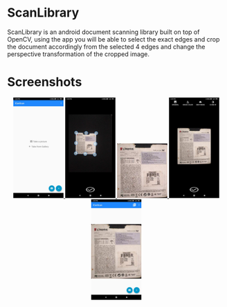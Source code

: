 # ScanLibrary
ScanLibrary is an android document scanning library built on top of OpenCV, using the app you will be able to select the exact edges and crop the document accordingly from the selected 4 edges and change the perspective transformation of the cropped image.

# Screenshots

<div align="center">

<a href="https://github.com/dhavalmaniyar/ICANSCAN/blob/main/ScanDemoExample/Icanscan1.jpeg" />
<img width="23%" src="https://github.com/dhavalmaniyar/ICANSCAN/blob/main/ScanDemoExample/Icanscan1.jpeg" alt="Scan Input" title="Scan Input"></img>

<a href="https://github.com/dhavalmaniyar/ICANSCAN/blob/main/ScanDemoExample/icanscan2.jpeg" />
<img width="23%" src="https://github.com/dhavalmaniyar/ICANSCAN/blob/main/ScanDemoExample/icanscan2.jpeg" alt="Scan Points" title="Scan Points"></img>

<a href="https://github.com/dhavalmaniyar/ICANSCAN/blob/main/ScanDemoExample/icanscan3.jpeg" />
<img width="23%" src="https://github.com/dhavalmaniyar/ICANSCAN/blob/main/ScanDemoExample/icanscan3.jpeg" alt="After Scan" title="After Scan"></img>

<a href="https://github.com/dhavalmaniyar/ICANSCAN/blob/main/ScanDemoExample/icanscan4.jpeg" />
<img width="23%" src="https://github.com/dhavalmaniyar/ICANSCAN/blob/main/ScanDemoExample/icanscan4.jpeg" alt="Scanned Result" title="Scanned Result"></img>

<a href="https://github.com/dhavalmaniyar/ICANSCAN/blob/main/ScanDemoExample/icanscan5.jpeg" />
<img width="23%" src="https://github.com/dhavalmaniyar/ICANSCAN/blob/main/ScanDemoExample/icanscan5.jpeg" alt="Scanned Result" title="Scanned Result"></img>
</div>
<!-- 
# Videos

<div align="center" >
<a href="http://www.youtube.com/watch?feature=player_embedded&v=Kl7rRZ79m6k" target="_blank"><img src="https://raw.githubusercontent.com/jhansireddy/AndroidScannerDemo/master/ScanDemoExample/screenshots/scanPoints.png" 
alt="Scan Video" width="40%" border="10" /></a>
</div>

# Using it in your project
- If you are using android studio, add the dependency to your main app build.gradle this way: 
```	    
compile project(':scanlibrary')
```
- In your activity or fragment when you want to give an option of document scanning to user then:
Start the scanlibrary ScanActivity, with this the app will go to library, below is the sample code snippet:
Note: preference can be one of OPEN_CAMERA or OPEN_MEDIA or left empty, based on the passed preference the scan library decides to open camera or media or open the scan home page.
```java
       int REQUEST_CODE = 99;
       int preference = ScanConstants.OPEN_CAMERA;
       Intent intent = new Intent(this, ScanActivity.class);
       intent.putExtra(ScanConstants.OPEN_INTENT_PREFERENCE, preference);
       startActivityForResult(intent, REQUEST_CODE);
```

- Once the scanning is done, the application is returned from scan library to main app, to retrieve the scanned image, add onActivityResult in your activity or fragment from where you have started startActivityForResult, below is the sample code snippet:
```java
    @Override
    protected void onActivityResult(int requestCode, int resultCode, Intent data) {
        super.onActivityResult(requestCode, resultCode, data);
        if (requestCode == REQUEST_CODE && resultCode == Activity.RESULT_OK) {
            Uri uri = data.getExtras().getParcelable(ScanConstants.SCANNED_RESULT);
            Bitmap bitmap = null;
            try {
                bitmap = MediaStore.Images.Media.getBitmap(getContentResolver(), uri);
                getContentResolver().delete(uri, null, null);
                scannedImageView.setImageBitmap(bitmap);
            } catch (IOException e) {
                e.printStackTrace();
            }
        }
    }
```
# License

	Copyright (c) 2016 Jhansi Karee

	Permission is hereby granted, free of charge, to any person obtaining a copy
	of this software and associated documentation files (the "Software"), to deal
	in the Software without restriction, including without limitation the rights
	to use, copy, modify, merge, publish, distribute, sublicense, and/or sell
	copies of the Software, and to permit persons to whom the Software is
	furnished to do so, subject to the following conditions:

	The above copyright notice and this permission notice shall be included in all
	copies or substantial portions of the Software.

	THE SOFTWARE IS PROVIDED "AS IS", WITHOUT WARRANTY OF ANY KIND, EXPRESS OR
	IMPLIED, INCLUDING BUT NOT LIMITED TO THE WARRANTIES OF MERCHANTABILITY,
	FITNESS FOR A PARTICULAR PURPOSE AND NONINFRINGEMENT. IN NO EVENT SHALL THE
	AUTHORS OR COPYRIGHT HOLDERS BE LIABLE FOR ANY CLAIM, DAMAGES OR OTHER
	LIABILITY, WHETHER IN AN ACTION OF CONTRACT, TORT OR OTHERWISE, ARISING FROM,
	OUT OF OR IN CONNECTION WITH THE SOFTWARE OR THE USE OR OTHER DEALINGS IN THE
	SOFTWARE.
	

- **IMPORTANT:** This project uses the OPENCV Framework. Download the newest version here 'http://opencv.org/.
 -->
